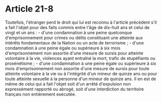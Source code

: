 # Article 21-8

Toutefois, l'étranger perd le droit qui lui est reconnu à l'article précédent s'il a fait l'objet pour des faits commis entre l'âge de dix-huit ans et celui de vingt et un ans :   - d'une condamnation à une peine quelconque d'emprisonnement pour crimes ou délits constituant une atteinte aux intérêts fondamentaux de la Nation ou un acte de terrorisme ;   - d'une condamnation à une peine égale ou supérieure à six mois d'emprisonnement non assortie d'une mesure de sursis pour atteinte volontaire à la vie, violences ayant entraîné la mort, trafic de stupéfiants ou proxénétisme ;   - d'une condamnation à une peine égale ou supérieure à six mois d'emprisonnement non assortie d'une mesure de sursis pour toute atteinte volontaire à la vie ou à l'intégrité d'un mineur de quinze ans ou pour toute atteinte sexuelle à la personne d'un mineur de quinze ans.   Il en est de même de celui qui a fait l'objet soit d'un arrêté d'expulsion non expressément rapporté ou abrogé, soit d'une interdiction du territoire français non entièrement exécutée.